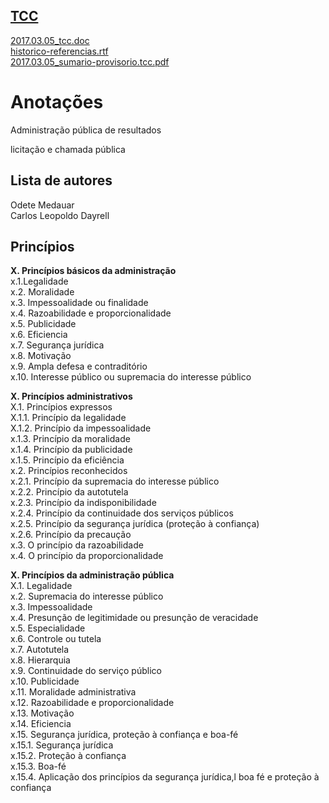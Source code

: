 <a href="http://arthurfelixgr.github.io/tcc" target="_blank">TCC</a>
---
<a href="http://docs.google.com/viewer?url=https://github.com/arthurfelixgr/tcc/raw/master/2017.03.05_tcc.doc" target="_blank">2017.03.05_tcc.doc</a><br>
<a href="http://docs.google.com/viewer?url=https://github.com/arthurfelixgr/tcc/raw/master/historico-referencias.rtf" target="_blank">historico-referencias.rtf</a><br>
<a href="http://docs.google.com/viewer?url=https://github.com/arthurfelixgr/tcc/raw/master/2017.03.05_sumario-provisorio.tcc.pdf" target="_blank">2017.03.05_sumario-provisorio.tcc.pdf</a><br>

Anotações
=
Administração pública de resultados

licitação e chamada pública

Lista de autores
-
Odete Medauar  
Carlos Leopoldo Dayrell  

Princípios
----------
**X. Princípios básicos da administração**  
x.1.Legalidade  
x.2. Moralidade  
x.3. Impessoalidade ou finalidade  
x.4. Razoabilidade e proporcionalidade  
x.5. Publicidade  
x.6. Eficiencia  
x.7. Segurança jurídica  
x.8. Motivação  
x.9. Ampla defesa e contraditório  
x.10. Interesse público ou supremacia do interesse público  

**X. Princípios administrativos**  
X.1. Princípios expressos  
X.1.1. Princípio da legalidade  
X.1.2. Princípio da impessoalidade  
x.1.3. Princípio da moralidade  
x.1.4. Princípio da publicidade  
x.1.5. Princípio da eficiência  
x.2. Princípios reconhecidos  
x.2.1. Princípio da supremacia do interesse público  
x.2.2. Princípio da autotutela  
x.2.3. Princípio da indisponibilidade  
x.2.4. Princípio da continuidade dos serviços públicos  
x.2.5. Princípio da segurança jurídica (proteção à confiança)  
x.2.6. Princípio da precaução  
x.3. O princípio da razoabilidade  
x.4. O princípio da proporcionalidade  

**X. Princípios da administração pública**  
X.1. Legalidade  
x.2. Supremacia do interesse público  
x.3. Impessoalidade  
x.4. Presunção de legitimidade ou presunção de veracidade  
x.5. Especialidade  
x.6. Controle ou tutela  
x.7. Autotutela  
x.8. Hierarquia  
x.9. Continuidade do serviço público  
x.10. Publicidade  
x.11. Moralidade administrativa  
x.12. Razoabilidade e proporcionalidade  
x.13. Motivação  
x.14. Eficiencia  
x.15. Segurança jurídica, proteção à confiança e boa-fé  
x.15.1. Segurança jurídica  
x.15.2. Proteção à confiança  
x.15.3. Boa-fé  
x.15.4. Aplicação dos princípios da segurança jurídica,l boa fé e proteção à confiança
